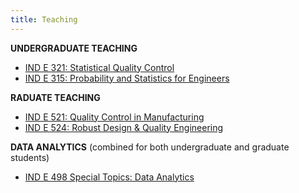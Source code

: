 ```yaml
---
title: Teaching
---
```


**UNDERGRADUATE TEACHING**

- [IND E 321: Statistical Quality Control](http://www.washington.edu/students/crscat/inde.html#inde321)
- [IND E 315: Probability and Statistics for Engineers](http://www.washington.edu/students/crscat/inde.html#inde315)

**RADUATE TEACHING**

- [IND E 521: Quality Control in Manufacturing](http://www.washington.edu/students/crscat/inde.html#inde524)
- [IND E 524: Robust Design & Quality Engineering](http://www.washington.edu/students/crscat/inde.html#inde524)

**DATA ANALYTICS** (combined for both undergraduate and graduate students)

- [IND E 498 Special Topics: Data Analytics](http://analytics.shuaihuang.info/)

